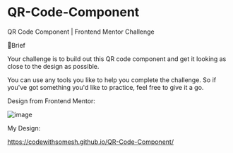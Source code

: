 # QR-Code-Component
QR Code Component | Frontend Mentor Challenge 



📝Brief

Your challenge is to build out this QR code component and get it looking as close to the design as possible.

You can use any tools you like to help you complete the challenge. So if you've got something you'd like to practice, feel free to give it a go.

Design from Frontend Mentor:

![image](https://user-images.githubusercontent.com/123357802/214599623-4f3a725b-1ed7-4f85-88d7-450cc8398582.png)


My Design:

https://codewithsomesh.github.io/QR-Code-Component/
